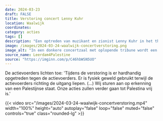 ```yaml
---
date: 2024-03-23
draft: FALSE
title: Verstoring concert Lenny Kuhr
location: Waalwijk
coordinates: 
category: acties
tags: []
description: "Een optreden van muzikant en zionist Lenny Kuhr in het theater en filmhuis de Leest in Waalwijk wordt onderbroken door Palestine Action NL. Kuhr is oud-winnares van het Eurovisie Songfestival van 1969. Kuhr gebruikt haar podium om propaganda te spuien voor het bloeddorstige 'Israëlische' regime dat inmiddels meer dan 32.000 Palestijnen in Gaza op brute wijze heeft vermoord."
image: /images/2024-03-24-waalwijk-concertverstoring.png
image_alt: "In een donkere concertzaal met oplopende tribune wordt een persoon met een Palestijnse vlag van een podiumvloer weggevoerd."
source_name: Leerdam4Palestine
source: "https://imginn.com/p/C46hbWSN5UO"
---
```

De actievoerders lichten toe: 'Tijdens de verstoring is er hardhandig opgetreden tegen de actievoerders. Er is fysiek geweld gebruikt terwijl de actievoerders richting de uitgang liepen. (...) Wij sturen aan op erkenning van een Palestijnse staat. Onze acties zullen verder gaan tot Palestina vrij is.' 

{{< video src="/images/2024-03-24-waalwijk-concertverstoring.mp4" width="100%" height="auto" autoplay="false" loop="false" muted="false" controls="true" class="rounded-lg" >}}